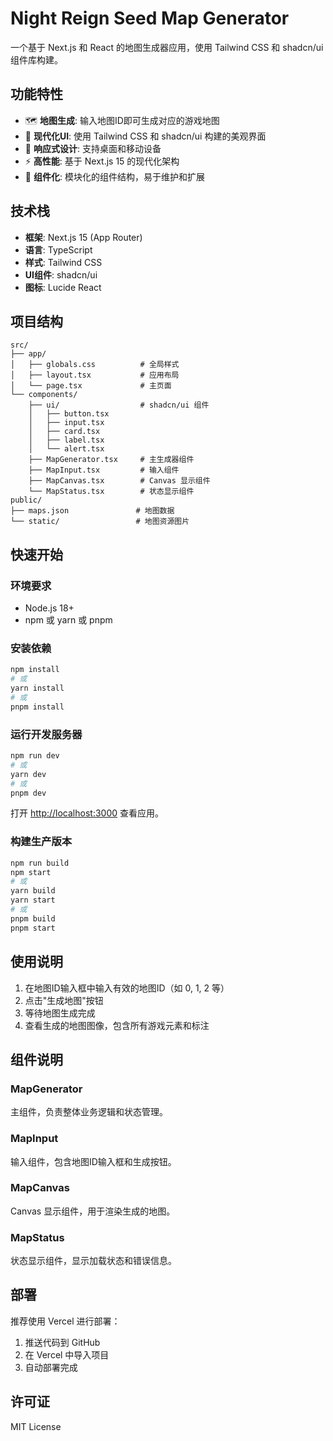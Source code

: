 # Night Reign Seed Map Generator

一个基于 Next.js 和 React 的地图生成器应用，使用 Tailwind CSS 和 shadcn/ui 组件库构建。

## 功能特性

- 🗺️ **地图生成**: 输入地图ID即可生成对应的游戏地图
- 🎨 **现代化UI**: 使用 Tailwind CSS 和 shadcn/ui 构建的美观界面
- 📱 **响应式设计**: 支持桌面和移动设备
- ⚡ **高性能**: 基于 Next.js 15 的现代化架构
- 🧩 **组件化**: 模块化的组件结构，易于维护和扩展

## 技术栈

- **框架**: Next.js 15 (App Router)
- **语言**: TypeScript
- **样式**: Tailwind CSS
- **UI组件**: shadcn/ui
- **图标**: Lucide React

## 项目结构

```
src/
├── app/
│   ├── globals.css          # 全局样式
│   ├── layout.tsx           # 应用布局
│   └── page.tsx             # 主页面
└── components/
    ├── ui/                  # shadcn/ui 组件
    │   ├── button.tsx
    │   ├── input.tsx
    │   ├── card.tsx
    │   ├── label.tsx
    │   └── alert.tsx
    ├── MapGenerator.tsx     # 主生成器组件
    ├── MapInput.tsx         # 输入组件
    ├── MapCanvas.tsx        # Canvas 显示组件
    └── MapStatus.tsx        # 状态显示组件
public/
├── maps.json               # 地图数据
└── static/                 # 地图资源图片
```

## 快速开始

### 环境要求

- Node.js 18+
- npm 或 yarn 或 pnpm

### 安装依赖

```bash
npm install
# 或
yarn install
# 或
pnpm install
```

### 运行开发服务器

```bash
npm run dev
# 或
yarn dev
# 或
pnpm dev
```

打开 [http://localhost:3000](http://localhost:3000) 查看应用。

### 构建生产版本

```bash
npm run build
npm start
# 或
yarn build
yarn start
# 或
pnpm build
pnpm start
```

## 使用说明

1. 在地图ID输入框中输入有效的地图ID（如 0, 1, 2 等）
2. 点击"生成地图"按钮
3. 等待地图生成完成
4. 查看生成的地图图像，包含所有游戏元素和标注

## 组件说明

### MapGenerator
主组件，负责整体业务逻辑和状态管理。

### MapInput
输入组件，包含地图ID输入框和生成按钮。

### MapCanvas
Canvas 显示组件，用于渲染生成的地图。

### MapStatus
状态显示组件，显示加载状态和错误信息。

## 部署

推荐使用 Vercel 进行部署：

1. 推送代码到 GitHub
2. 在 Vercel 中导入项目
3. 自动部署完成

## 许可证

MIT License
